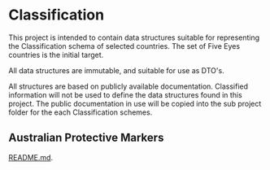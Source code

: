 # Classification

This project is intended to contain data structures suitable for representing the Classification schema
of selected countries. The set of Five Eyes countries is the initial target.

All data structures are immutable, and suitable for use as DTO's.

All structures are based on publicly available documentation. Classified information will not be used to
define the data structures found in this project. The public documentation in use will be copied into
the sub project folder for the each Classification schemes.

## Australian Protective Markers

[README.md](./classification-aus/README.md).
